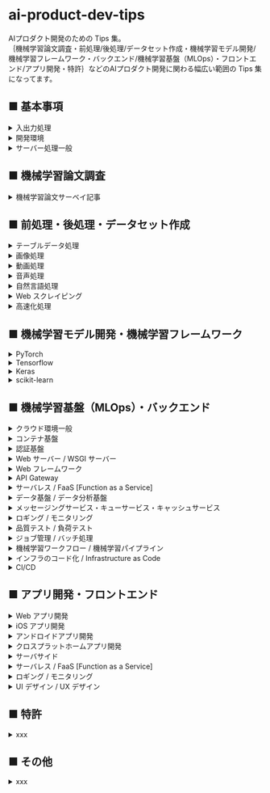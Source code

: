 # ai-product-dev-tips
AIプロダクト開発のための Tips 集。<br>
｛機械学習論文調査・前処理/後処理/データセット作成・機械学習モデル開発/機械学習フレームワーク・バックエンド/機械学習基盤（MLOps）・フロントエンド/アプリ開発・特許｝などのAIプロダクト開発に関わる幅広い範囲の Tips 集になってます。

## ■ 基本事項

<details>
<summary>入出力処理</summary>

- [【シェルスクリプト】フォルダ内のファイル数を確認する。](https://github.com/Yagami360/ai-product-dev-tips/tree/master/io_processing/2)
- [【Python】フォルダ内のファイル一覧を取得する。](https://github.com/Yagami360/ai-product-dev-tips/tree/master/io_processing/1)
- [【Python】２つのフォルダのファイル数＆ファイル名の差分を確認する。](https://github.com/Yagami360/ai-product-dev-tips/tree/master/io_processing/3)
- [【シェルスクリプト】ランダムに１００個のファイルをサンプリングする。](https://github.com/Yagami360/ai-product-dev-tips/tree/master/io_processing/4)
- [【Python】独自の Python CLI コマンドを作成する（ローカル環境にあるファイルでインストールする場合）](https://github.com/Yagami360/ai-product-dev-tips/tree/master/io_processing/5)
- 【Python】独自の Python CLI コマンドを作成する（PyPI に公開したファイルでインストールする場合）

</details>

<details>
<summary>開発環境</summary>

- git<br>
    - [git flow をしてブランチ管理を行う](https://github.com/Yagami360/ai-product-dev-tips/tree/master/others_processing/1)
- conda
    - [【シェルスクリプト】シェルスクリプト内で conda 環境を切り替える。](https://github.com/Yagami360/ai-product-dev-tips/tree/master/conda_processing/1)
    - [【シェルスクリプト】conda 環境の自動的に作成する。](https://github.com/Yagami360/ai-product-dev-tips/tree/master/conda_processing/2)
- [Docker](#Docker)
</details>

<details>
<summary>サーバー処理一般</summary>

- 【シェルスクリプト】ssh 切れ対策のために `nohup` コマンドで実行する。
- 【シェルスクリプト】サーバー間でデータを転送・コピーする。
- 【シェルスクリプト】`curl` コマンドで WebAPI を直接たたく
- [【UNIX】サーバー上の画像ファイルをブラウザ上で確認する。](https://github.com/Yagami360/ai-product-dev-tips/tree/master/server_processing/2)
- [【シェルスクリプト】GCP or AWS インスタンスをシェルスクリプト上から停止する。](https://github.com/Yagami360/ai-product-dev-tips/tree/master/server_processing/1)
- 【Python】サーバー上での Python スクリプトをデバッグするときに、ブレークポイントを有効にする。（`import pdb; pdb.set_trace()`）
- [【シェルスクリプト】シェルスクリプトで、GoogleDrive から大容量データをコピーする。](https://github.com/Yagami360/ai-product-dev-tips/tree/master/server_processing/3)
- 【Python】スクリプトで GoogleDrive へデータを自動的に転送する。
- [【シェルスクリプト】ポートフォワーディングを使用した tensorboard 接続](https://github.com/Yagami360/ai-product-dev-tips/tree/master/server_processing/21)
- VPN 接続

</details>

## ■ 機械学習論文調査

<details>
<summary>機械学習論文サーベイ記事</summary>

- [深層学習モデルの論文サーベイ記事](https://github.com/Yagami360/MachineLearning-Papers_Survey)

</details>

## ■ 前処理・後処理・データセット作成

<details>
<summary>テーブルデータ処理</summary>

- 【Python】pandas_profiling でテーブルデータの統計情報を確認する。
- 【Python】pandas データ型に基づき、欠損値の埋め合わせとカテゴリデータのエンコードを一括して行う。
- 【Python】モデルの `feature_importances_` で重要特徴量を確認する。

</details>

<details>
<summary>画像処理</summary>

- [【シェルスクリプト】画像ファイルの解像度を確認する。](https://github.com/Yagami360/ai-product-dev-tips/tree/master/image_processing/1)
- [【Python】OpenCV ↔ Pillow ↔ numpy の変換対応](https://github.com/Yagami360/ai-product-dev-tips/tree/master/image_processing/4)
- [【Python】画像の滑らかさを落とさないように拡張子を変更する。](https://github.com/Yagami360/ai-product-dev-tips/tree/master/image_processing/3)
- [【Python】画像やセマンティックセグメンテーション画像の滑らかさを落とさないようにリサイズする。](https://github.com/Yagami360/ai-product-dev-tips/tree/master/image_processing/2)
- [【Python】画像の対象物のアスペクト比を変えないまま adjust する。](https://github.com/Yagami360/ai-product-dev-tips/tree/master/image_processing/11)
- [【Python】画像の対象物全体を膨張・収縮させる。](https://github.com/Yagami360/ai-product-dev-tips/tree/master/image_processing/14)
- [【Python】人物画像の特定の対象物のみを膨張・収縮させる。](https://github.com/Yagami360/ai-product-dev-tips/tree/master/image_processing/16)
- [【Python】データオーギュメンションや品質評価のための画像の拡大縮小＆平行移動＆回転](https://github.com/Yagami360/ai-product-dev-tips/tree/master/image_processing/13)
- [【Python】セマンティックセグメンテーション画像からラベル値を取得する。](https://github.com/Yagami360/ai-product-dev-tips/tree/master/image_processing/5)
- [【Python】セマンティックセグメンテーション画像の特定のラベル値の部分を抜き取る。](https://github.com/Yagami360/ai-product-dev-tips/tree/master/image_processing/6)
- [【Python】画像のバイナリマスク画像を生成する。](https://github.com/Yagami360/ai-product-dev-tips/tree/master/image_processing/9)
- [【Python】画像の境界輪郭線を滑らかにしたマスク画像を生成する。](https://github.com/Yagami360/ai-product-dev-tips/tree/master/image_processing/17)
- [【Python】画像の背景部分をくり抜く。（グラフ カット）](https://github.com/Yagami360/ai-product-dev-tips/tree/master/image_processing/10)
- remove bg を使用して、画像の背景部分をくり抜く。（グラフ カット）
- [【Python】画像の上下 or 左右対称性を検出する。](https://github.com/Yagami360/ai-product-dev-tips/tree/master/image_processing/8)
- [【Python】品質評価のためのグリッド画像を生成する。](https://github.com/Yagami360/ai-product-dev-tips/tree/master/image_processing/7)
- [【Python】元画像とセグメンテーション画像をアルファブレンディングで重ねて表示する。](https://github.com/Yagami360/ai-product-dev-tips/tree/master/image_processing/12)
- 【Python】画像の特定の対象物が画面端で途切れているかを検出する。
- 【Python】人物パース画像から上着を着ているような人物画像を検出する。
- OpenPose による姿勢推定
    - OpenPose のインストール
    - 【Python】OpenPose の json ファイルを読み込む。
    - 【Python】OpenPose の json ファイルを書き込む。
    - [【Python】OpenPose の json ファイルの関節点を画像表示する。](https://github.com/Yagami360/ai-product-dev-tips/tree/master/image_processing/openpose/1)
    - [【Python】OpenPose の関節点情報に基づき、人物画像を上半身部分でクロップする。](https://github.com/Yagami360/ai-product-dev-tips/tree/master/image_processing/openpose/3)
    - [【Python】OpenPose の関節点情報に基づき、人物画像が正面を向いているか後ろを向いているか判定する。](https://github.com/Yagami360/ai-product-dev-tips/tree/master/image_processing/openpose/2)
    - [【Python】OpenPose の関節点情報と人物パース画像に基づき、人物画像が半袖を着ているかを検出する。](https://github.com/Yagami360/ai-product-dev-tips/tree/master/image_processing/openpose/4)
    - [【Python】OpenPose の関節点情報に基づき、人物セグメンテーション画像に、他の人体部位のラベルを追加する。](https://github.com/Yagami360/ai-product-dev-tips/tree/master/image_processing/openpose/5)
- DensePose による姿勢推定
    - [DensePose の推論 API](https://github.com/Yagami360/densepose_wrapper)
    - [DensePose の IUV 画像から人物パース画像を取得する](https://github.com/Yagami360/densepose_wrapper/blob/master/visualization.py)
    - [DensePose の IUV 画像から UV 値の等高線画像を取得する](https://github.com/Yagami360/densepose_wrapper/blob/master/visualization.py)
    - [DensePose と人物パースモデルを用いて、人物画像における手領域の画像を取得する](https://github.com/Yagami360/hand-image-extractor-api)
- dlib による顔の landmark 検出
    - [【Python】dlib で顔の landmark 検出を検出し、画像上に表示する。](https://github.com/Yagami360/ai-product-dev-tips/tree/master/image_processing/15)

</details>

<details>
<summary>動画処理</summary>

- ffmpeg を使用して動画ファイル（mp4）をクロップする
- [【Python】ffmpeg を使用して画像ファイルと音声ファイル（mp3）から動画ファイル（mp4）を作成する](https://github.com/Yagami360/ai-product-dev-tips/tree/master/video_processing/1)

</details>

<details>
<summary>音声処理</summary>

- [pydub と ffmpeg を用いて音声ファイルの無音部分をクレンジングする](https://github.com/Yagami360/ai-product-dev-tips/tree/master/audio_processing/1)

</details>

<details>
<summary>自然言語処理</summary>

- xxx

</details>

<details>
<summary>Web スクレイピング</summary>

- [【Python】WEB 上の画像データを収集する。](https://github.com/Yagami360/ai-product-dev-tips/tree/master/web_scraping/1)
- 【Python】Selenium を用いてログインが必要な Web ページにログインし、スクレイピングを行う

</details>

<details>
<summary>高速化処理</summary>

- [【Python】for ループ内の処理を複数 CPU の並列処理で高速化する。](https://github.com/Yagami360/ai-product-dev-tips/tree/master/acceleration_processing/2)
- [【Python】複数 GPU での並列化のために、フォルダ内のファイルを分割し別フォルダに保存し、その後１つのフォルダに再統合する。](https://github.com/Yagami360/ai-product-dev-tips/tree/master/acceleration_processing/1)
- 【Python】for ではなく行列処理で画像処理を高速化する。
- Cuda
- cupy
- OpenCV (GPU版)

</details>


## ■ 機械学習モデル開発・機械学習フレームワーク

<details>
<summary>PyTorch</summary>

- 学習＆推論処理
    - 【PyTorch】学習用データセットと検証用データセットの分割
    - 【PyTorch】学習済みチェックポイント読み込み時に epoch 数や step 数も読み込めるようにする。
    - 【PyTorch】k-fold CV での学習処理
        - scikit-learn の `KFold` と PyTorch の `Subset` の使用
- ネットワーク定義
    - `add_module()` or `nn.ModuleList` or `nn.ModuleDict` でネットワークの段数を柔軟に可変出来るようにする
    - 【PyTorch】特定の層のみ学習を行うようにする : `param.requires_grad = False` と optimizer の `params` 引数の設定
- 高速化
    - [【PyTorch】DP [DataParallel] を使用した単一プロセス + 複数 GPU での高速化](https://github.com/Yagami360/ai-product-dev-tips/tree/master/pytorch_tips/2)
    - [【PyTorch】AMP [Automatic Mixed Precision] を使用した学習と推論の高速化](https://github.com/Yagami360/ai-product-dev-tips/tree/master/pytorch_tips/5)
    - [【PyTorch】DDP [DistributedDataParallel] を使用した複数プロセス + 複数GPU での高速化](https://github.com/Yagami360/ai-product-dev-tips/tree/master/pytorch_tips/3)
    - [【PyTorch】DDP + AMP を使用した高速化](https://github.com/Yagami360/ai-product-dev-tips/tree/master/pytorch_tips/4)
    - [【PyTorch】データローダーでの前処理を GPU 動作させて高速化する（PyTorch 1.7, torchvison 0.8 以降）](https://github.com/Yagami360/ai-product-dev-tips/tree/master/pytorch_tips/6)
- 表示処理
    - 【PyTorch】tensorboard の画像出力を横軸縦軸に並べて表示する
    - 【PyTorch】TensorBoard のヒストグラムにネットワークの重みを表示する。
- データローダー
    - 【PyTorch】独自データセットでの DataLoader 
    - 【PyTorch】複数種類の DA を args 引数でカスタマイズ可能にする
    - [【PyTorch】ネットワークへの入力画像が複数存在する場合に入力画像毎に異なる seed 値での DA を適用する](https://github.com/Yagami360/ai-product-dev-tips/tree/master/pytorch_tips/1)
    - 【PyTorch】Random Erasing での DA
    - 【PyTorch】CutMix での DA
    - 【PyTorch】TPS 変換での DA
- その他
    - 【PyTorch】OpenCV ↔ Pillow ↔ numpy ↔ Tensor [PyTorch] の変換対応
    - 【PyTorch】再現性確保のためのシード値固定処理
    - 【PyTorch】GPU での処理時間を計測する : `torch.cuda.Event()` 使用する方法
- [【PyTorch】PyTorch を使用した深層学習モデルの実装コード集](https://github.com/Yagami360/MachineLearning_Exercises_Python_PyTorch)
- [【PyTorch】PyTorch を使用した強化学習モデルの実装コード集](https://github.com/Yagami360/ReinforcementLearning_Exercises)
- [【PyTorch】PyTorch を使用した 3D Reconstruction モデルの実装コード集](https://github.com/Yagami360/3d-reconstruction_exercises_pytorch)

</details>

<details>
<summary>Tensorflow</summary>

- 【Tensorflow】Dataset API を使用したデータローダー（tensorflow 1.4以降, tensoflow 2.x）
- 【Tensorflow】tensor 値の確認方法（tensorflow 1.x, tensoflow 2.x <EagerMode>, tensoflow 2.x<GraphMode>）
- 【Tensorflow】tf_debug CLI でのデバッグ処理
- 【Tensorflow】tf_debug GUI でのデバッグ処理
- 【Tensorflow】複数 GPU での学習
- 【Tensorflow】AMP（混合精度）を使用した高速化
- [【Tensorflow】Tensorflow を使用した深層学習モデルの実装コード集](https://github.com/Yagami360/machine-learning_exercises_tensorflow)

</details>

<details>
<summary>Keras</summary>

- 【Keras】独自データセットの DataLoader
- 【Keras】継承クラスで独自のネットワークを定義する 
- 【Keras】FineTuning
- 【Keras】複数 GPU での学習
- 【Keras】AMP（混合精度）を使用した高速化
- [【Keras】Keras を使用した Kaggle コンペでの実装コード集](https://github.com/Yagami360/kaggle_exercises)

</details>

<details>
<summary>scikit-learn</summary>

- [【scikit-learn】scikit-learn を使用した 非DNN の機械学習モデルの実装コード集](https://github.com/Yagami360/MachineLearning_Exercises_Python_scikit-learn)

</details>

## ■ 機械学習基盤（MLOps）・バックエンド

<details>
<summary>クラウド環境一般</summary>

- AWS
    - 【AWS】EC インスタンスのディスク容量を後から増設する。
- GCP
    - [【シェルスクリプト】GCP に DeepLearning 環境を自動的に構築する。](https://github.com/Yagami360/ai-product-dev-tips/tree/master/server_processing/6)
    - 【GCP】GCP ディスクを `gcsfuse` コマンドでマウントする。
    - [【GCP】サーバー起動後に自動的に実行するスクリプトを設定する。](https://github.com/Yagami360/ai-product-dev-tips/tree/master/server_processing/5)
    - 【GCP】インスタンスグループを利用したオートスケーリング、ロードバランサーの導入
</details>

<details>
<summary>コンテナ基盤</summary>

- <a id="Docker"></a>Docker
    - [【Docker】Docker の基本事項・基本コマンド](https://github.com/Yagami360/ai-product-dev-tips/tree/master/docker_processing/1)
    - [【Docker】docker コンテナ内で機械学習モデルの処理を実行中に tensorboard で実行結果を確認する。](https://github.com/Yagami360/ai-product-dev-tips/tree/master/docker_processing/2)
    - [【Docker】コンテナの起動とコンテナ内での python スクリプト実行を一括して行う。](https://github.com/Yagami360/ai-product-dev-tips/tree/master/docker_processing/3)
    - [【Docker】docker-compose を用いず Docker イメージの作成＆コンテナ起動を一括して実行する](https://github.com/Yagami360/ai-product-dev-tips/tree/master/docker_processing/4)
    - [【Docker】ホスト環境とコンテナ環境で同期したファイルの所有権を指定する。](https://github.com/Yagami360/ai-product-dev-tips/tree/master/docker_processing/5)
    - [【Docker】docker exec を nohup で実行する。](https://github.com/Yagami360/ai-product-dev-tips/tree/master/docker_processing/6)
    - [【Docker】本番環境用の Docker イメージと開発環境用の Docker イメージの構成](https://github.com/Yagami360/ai-product-dev-tips/tree/master/docker_processing/7)
    - 【Docker】dockerfile でユーザー追加後に git clone する際の、permission denied エラー対策
    - [【Docker】dockerfile の WORKDIR 変更前のデフォルトパス](https://github.com/Yagami360/ai-product-dev-tips/tree/master/docker_processing/9)
    - [【Docker】requests モジュールを用いてコンテナ間通信するときの、IP アドレス指定方式（コンテナ名で指定）](https://github.com/Yagami360/ai-product-dev-tips/tree/master/docker_processing/8)
    - 【Docker】Docker コンテナ内から別の Docker コンテナを認識する
- Kubernetes (k8s)
    - 【GCP】GKE [Google Kubernetes Engine]
        - [【GCP】Kubernetes (k8s) と GKE [Google Kubernetes Engine] の基本事項](https://github.com/Yagami360/ai-product-dev-tips/tree/master/server_processing/9)
        - [【GCP】GKE クラスタのノードで GPU を使用可能にする](https://github.com/Yagami360/ai-product-dev-tips/tree/master/server_processing/10)
        - [【GCP】GKE を用いた機械学習モデルの推論 API の構築](https://github.com/Yagami360/graphonomy_api-server_gke)
        - [[In-progress]【GCP】GKE でのオートスケールの基礎事項](https://github.com/Yagami360/ai-product-dev-tips/tree/master/ml_ops/31)
        - [【GCP】Cloud Monitoring でのカスタム指標を k8s の外部メトリックとしてオートスケールする](https://github.com/Yagami360/ai-product-dev-tips/tree/master/ml_ops/50)
        - 【GCP】Workload Identity を用いた GKE クラスタから GCP リソースへのアクセス
        - 【GCP】GKE の外部公開サービスの IP アドレスを固定する
        - 【GCP】Pod 間で通信する
        - 【GCP】Pod 内のコンテナ間で通信する
        - 【GCP】Pod でのコンテナの起動順を設定する
        - 【GCP】Pod 内のコンテナ内から別の Pod を認識する
        - 【GCP】GKE クラスタをマルチゾーンクラスタにして安定性を向上させる
        - 【GCP】GKE クラスタをマルチリージョン＆マルチゾーンクラスタにして安定性を向上させる
        - 【k8s】Istio の基礎事項
        - [【GCP】GKE で構成した Web API に Istio を使用したサーキットブレーカーを導入する](https://github.com/Yagami360/ai-product-dev-tips/tree/master/ml_ops/27)
        - [【GCP】Istio の VirtualSevice を使用してリクエストデータのヘッダーに応じて異なる Web-API で推論する](https://github.com/Yagami360/ai-product-dev-tips/tree/master/ml_ops/40)
        - [[In-progress]【GCP】GoogleマネージドSSL証明書を用いて、GKE 上の Web-API を https 化する](https://github.com/Yagami360/ai-product-dev-tips/tree/master/ml_ops/45)
        - [【GCP】k8s の Job を使用する](https://github.com/Yagami360/ai-product-dev-tips/tree/master/ml_ops/51)
        - 【GCP】k8s の CronJob を使用する
        - 【GCP】同期 REST API へのリクエストを k8s のジョブで管理する
        - 【GCP】非同期 REST API へのリクエストを k8s のジョブを管理する
        - 【GCP】サイドカーで異なるコンテナ間のボリュームを共有する
        - 【GCP】k8s の PersistentVolume と hostpath を使用してコンテナ間のボリュームを永続的に共有する
        - [【GCP】GKE 上の Web-API に対して Google Cloud Armor の WAF 機能を使用してクライアントIP単位での RateLimit 制限を行う](https://github.com/Yagami360/ai-product-dev-tips/tree/master/ml_ops/55)
        - [【GCP】 Kustomize を使用して GKE 上の　Web-API の k8s のリソース管理を行う](https://github.com/Yagami360/ai-product-dev-tips/tree/master/ml_ops/71)
    - 【AWS】Amazon EKS [Amazon Elastic Kubernetes Service]
        - [[In-progress]【AWS】`eksctl` コマンドを使用して Amazon EKS 上の Web API を構築する](https://github.com/Yagami360/ai-product-dev-tips/tree/master/ml_ops/60)

</details>

<details>
<summary>認証基盤</summary>

- [【GCP】GCP の認証システム](https://github.com/Yagami360/ai-product-dev-tips/tree/master/server_processing/11)
- [[In-progress]【AWS】AWS の認証システム](https://github.com/Yagami360/ai-product-dev-tips/tree/master/ml_ops/59)
</details>

<details>
<summary>Web サーバー / WSGI サーバー</summary>

- nginx
    - [【nginx】nginx の基本事項](https://github.com/Yagami360/ai-product-dev-tips/tree/master/server_processing/22)
    - [【nginx】nginx での Webサーバーを https 化する（自己署名SSL認証書を使用する場合）](https://github.com/Yagami360/ai-product-dev-tips/tree/master/server_processing/23)
    - [【nginx】nginx をリバースプロキシとして利用する。](https://github.com/Yagami360/ai-product-dev-tips/tree/master/server_processing/24)
    - [【nginx】リバースプロキシとしての nginx をロードバランサーとして利用する。](https://github.com/Yagami360/ai-product-dev-tips/tree/master/server_processing/25)
    - [【nginx】docker + nginx + Flask を用いた Web-API の構築](https://github.com/Yagami360/ai-product-dev-tips/tree/master/server_processing/26)
- WSGI/ uWSGI
    - [【uWSGI】WSGI / uWSGI の基本事項](https://github.com/Yagami360/ai-product-dev-tips/tree/master/server_processing/27)
    - [【uWSGI】docker + nginx + uWSGI + Flask を用いた Web-API の構築](https://github.com/Yagami360/ai-product-dev-tips/tree/master/server_processing/28)
- Gunicorn
</details>

<details>
<summary>Web フレームワーク</summary>

- REST API / RESTful API
    - [REST API / RESTful API の基本事項](https://github.com/Yagami360/ai-product-dev-tips/tree/master/server_processing/29)
- 【Python】Flask
    - 【Python】GCP インスタンス + docker + Flask を用いた Web-API の構築
    - [【Python】Flask での Web-API を https 化する（自己署名SSL認証を使用する場合）](https://github.com/Yagami360/ai-product-dev-tips/tree/master/server_processing/20)
    - 【Python】Flask での Web-API を https 化（SSL）する（認証局[CA]を使用する場合）
- 【Python】Django
- 【Python】FastAPI
    - [FastAPI の基本事項](https://github.com/Yagami360/ai-product-dev-tips/tree/master/server_processing/30)
    - [FastAPI + uvicorn での構成](https://github.com/Yagami360/ai-product-dev-tips/tree/master/server_processing/31)
    - [FastAPI + uvicorn + gunicorn での構成（本番環境想定時）](https://github.com/Yagami360/ai-product-dev-tips/tree/master/server_processing/32)
    - [FastAPI + uvicorn + gunicorn + docker を用いた Web-API の構築](https://github.com/Yagami360/ai-product-dev-tips/tree/master/server_processing/33)
    - [FastAPI での GET / POST 処理（FastAPI + uvicorn + gunicorn + docker での構成）](https://github.com/Yagami360/ai-product-dev-tips/tree/master/server_processing/34)
    - [FastAPI を使用した Web-API にファイルをアップロードする](https://github.com/Yagami360/ai-product-dev-tips/tree/master/ml_ops/46)
    - [FastAPI を使用した Web-API に複数ファイルを同時にアップロードする](https://github.com/Yagami360/ai-product-dev-tips/tree/master/ml_ops/47)
    - FastAPI を使用した Web-API からファイルをダウンロードする
    - [FastAPI での非同期処理（FastAPI + uvicorn + gunicorn + docker での構成）](https://github.com/Yagami360/ai-product-dev-tips/tree/master/server_processing/35)
    - [FastAPI を使用した非同期処理での Web-API の構築（FastAPI + uvicorn + gunicorn + redis + バッチサーバー + docker での構成で画像データを扱うケース）](https://github.com/Yagami360/ai-product-dev-tips/tree/master/server_processing/36)
    - [FastAPI を使用した非同期処理での Web-API の構築（FastAPI + uvicorn + gunicorn + redis + バッチサーバー + docker での構成で動画データを扱うケース）](https://github.com/Yagami360/ai-product-dev-tips/tree/master/ml_ops/48)
    - FastAPI を使用した非同期処理での機械学習モデル推論 API の構築（FastAPI + uvicorn + gunicorn + redis + バッチサーバー + docker での構成）
    - [FastAPI を使用した複数の同期処理での Web-API を並列処理する（FastAPI + uvicorn + gunicorn + docker + docker-compose での構成）](https://github.com/Yagami360/ai-product-dev-tips/tree/master/ml_ops/38)
    - [推論時間が異なる複数の API から構成される Web-API において、推論結果を複数段階に分けてレスポンスする（FastAPI + uvicorn + gunicorn + docker + docker-compose での構成）](https://github.com/Yagami360/ai-product-dev-tips/tree/master/ml_ops/43)
    - FastAPI を使用した非同期処理での Web-API の出力結果を GSC に転送する
    - FastAPI を使用した非同期処理での Web-API の出力結果を GoogleDrive に転送する
    - FastAPI を使用した非同期処理での Web-API の出力完了結果を Slack に通知する
- 【Python】httpx を用いて複数の　Web-API に並列実行でリクエストする
- 【Golang】net/http（標準ライブラリ）
    - [net/http を使用して GET リクエストに対しての簡単な REST API を作成する](https://github.com/Yagami360/ai-product-dev-tips/tree/master/ml_ops/72)
    - net/http を使用して POST リクエストに対しての簡単な REST API を作成する
- 【Golang】Gin
    - [Go 言語で Gin を使用して簡単な REST API を作成する](https://github.com/Yagami360/ai-product-dev-tips/tree/master/ml_ops/69)
- 【Golang】Echo
- 【Elixir】Phoenix
    - Elixir 言語で Phoenix を使用して簡単な REST API を作成する 

</details>

<details>
<summary>API Gateway</summary>

- 【AWS】Amazon API Gateway
    - [【AWS】Amazon API Gateway を使用して Lambda 関数での REST API を構築する（Amazon CLI 使用）](https://github.com/Yagami360/ai-product-dev-tips/tree/master/ml_ops/82)
    - 【AWS】Amazon API Gateway を使用して EC2 インスタンス上の REST API を構築する（Amazon CLI 使用）

</details>

<details>
<summary>サーバレス / FaaS [Function as a Service]</summary>

- 【GCP】Cloud Functions
    - [【GCP】Cloud Functions を利用したサーバーレス Web-API の構築](https://github.com/Yagami360/ai-product-dev-tips/tree/master/server_processing/7)
    - 【GCP】Cloud Functions の単体テスト＆結合テスト   
    - 【GCP】Cloud Functions で GPU を使用可能にする
    - 【GCP】Cloud Functions を用いた機械学習モデルの推論 API の構築
- 【GCP】Cloud Run
    - [【GCP】Cloud Run を利用したサーバーレス Web-API の構築](https://github.com/Yagami360/ai-product-dev-tips/tree/master/server_processing/8)
    - 【GCP】Cloud Run で GPU を使用可能にする
    - 【GCP】Cloud Run を用いた機械学習モデルの推論 API の構築
- 【AWS】AWS Lambda
    - [【AWS】AWS Lambda を使用してサーバレス Web-API を構築する](https://github.com/Yagami360/ai-product-dev-tips/tree/master/ml_ops/58)

</details>

<details>
<summary>データ基盤 / データ分析基盤</summary>

- 非構造化データ
    - 【GCP】GCS [Google Cloud Storage]
    - 【AWS】Amazon S3
- 構造化データ（SQL）
    - MySQL
        - [【MySQL】SQLAlchemy を使用して Python スクリプトから MySQL に接続する](https://github.com/Yagami360/ai-product-dev-tips/tree/master/ml_ops/34)
        - [【MySQL】SQLAlchemy を使用して Python スクリプトから MySQL に接続する（docker + docker-compose での構成）](https://github.com/Yagami360/ai-product-dev-tips/tree/master/ml_ops/35)
        - [【MySQL】MySQL に Web-API のログデータを書き込む（FastAPI + uvicorn + gunicorn + MySQL + SQLAlchemy + docker + docker-compose での構成）](https://github.com/Yagami360/ai-product-dev-tips/tree/master/ml_ops/36)
        - 【MySQL】MySQL に書き込んだ Web-API のログデータを監視する（FastAPI + uvicorn + gunicorn + MySQL + SQLAlchemy + docker + docker-compose での構成）
        - [[In-progress]【MySQL】MySQL に保存したジョブデータをバッチ単位で処理する Web-API（FastAPI + uvicorn + gunicorn + MySQL + SQLAlchemy + docker + docker-compose での構成）](https://github.com/Yagami360/ai-product-dev-tips/tree/master/ml_ops/37)
    - PostgreSQL
        - [PostgreSQL CLI を使用して PostgreSQL データベースの CRUD 処理を行う](https://github.com/Yagami360/ai-product-dev-tips/tree/master/ml_ops/80)
        - [PostgreSQL CLI を使用して PostgreSQL データベースの CRUD 処理を行う（docker 使用）](https://github.com/Yagami360/ai-product-dev-tips/tree/master/ml_ops/81)
        - [alembic を使用して PostgreSQL データベースの DB マイグレーションを行う](https://github.com/Yagami360/ai-product-dev-tips/tree/master/ml_ops/84)
    - 【GCP】Google Cloud SQL
        - [【GCP】Google Cloud SQL の基礎事項](https://github.com/Yagami360/ai-product-dev-tips/tree/master/ml_ops/56)
        - [【GCP】Google Cloud SQL を使用して SQL インスタンス上の MySQL データベースの CRUD 処理を行う](https://github.com/Yagami360/ai-product-dev-tips/tree/master/ml_ops/57)
        - 【GCP】Google Cloud SQL を使用して MySQL に Web-API のログデータを書き込む（FastAPI + uvicorn + gunicorn + MySQL + docker + docker-compose での構成）
    - 【GCP】BigQuery
        - [【GCP】BigQuery の基礎事項](https://github.com/Yagami360/ai-product-dev-tips/tree/master/ml_ops/6)
        - [【GCP】BigQuery を使用したデータ処理（GUI使用時）](https://github.com/Yagami360/ai-product-dev-tips/tree/master/ml_ops/7)
        - [【GCP】BigQuery を使用したデータ処理（CLI使用時）](https://github.com/Yagami360/ai-product-dev-tips/tree/master/ml_ops/8)
        - 【GCP】BigQuery を使用したデータ処理（Python 用 BigQuery Storage API ライブラリ使用時）
    - 【AWS】Amazon Aurora
        - [【AWS】Amazon Aurora を使用して MySQL データベースの CRUD 処理を行う（Amazon CLI 使用）](https://github.com/Yagami360/ai-product-dev-tips/tree/master/ml_ops/78)
- 構造化データ（NoSQL）
    - 【AWS】Amazon DynamoDB
        - [【AWS】Amazon DynamoDB を使用して NoSQL データベースの CRUD 処理を行う（AWS CLI 使用）](https://github.com/Yagami360/ai-product-dev-tips/tree/master/ml_ops/75)
- NAS [Network Attached Storage] / NFS [Network File System]
    - 【AWS】Amazon EFS
        - [【AWS】Amazon EFS を使用して EC2 インスタンスに共有ストレージ（NAS）を追加する（AWS CLI 使用）](https://github.com/Yagami360/ai-product-dev-tips/tree/master/ml_ops/77)

</details>

<details>
<summary>メッセージングサービス・キューサービス・キャッシュサービス</summary>

- [メッセージングサービス・キューサービスの基本事項](https://github.com/Yagami360/ai-product-dev-tips/tree/master/ml_ops/17)
- Redis
    - Redis の基礎事項
    - [Redis を Python スクリプトで使用する](https://github.com/Yagami360/ai-product-dev-tips/tree/master/ml_ops/22)
    - [docker + Redis + Python での Redis の構成](https://github.com/Yagami360/ai-product-dev-tips/tree/master/ml_ops/23)
    - docker + Flask での Web-API を Redis を利用して非同期実行する
    - [推論結果を Redis にキャッシュし、同じ入力データでの Web-API の推論処理を高速化する（FastAPI + uvicorn + gunicorn + redis + docker + docker-compose での構成）](https://github.com/Yagami360/ai-product-dev-tips/tree/master/ml_ops/39)
    - [入力データや前処理データを Redis にキャッシュし、同じ入力データでの Web-API の推論処理を高速化する（FastAPI + uvicorn + gunicorn + redis + docker + docker-compose での構成）](https://github.com/Yagami360/ai-product-dev-tips/tree/master/ml_ops/44)
- 【GCP】Google Cloud Pub/Sub
    - [【GCP】Google Cloud Pub/Sub の基礎事項](https://github.com/Yagami360/ai-product-dev-tips/tree/master/ml_ops/18)
    - [【GCP】Google Cloud Pub/Sub を Python スクリプト上で利用する（PULL 方式）](https://github.com/Yagami360/ai-product-dev-tips/tree/master/ml_ops/19)
    - 【GCP】Google Cloud Pub/Sub を Python スクリプト上で利用する（PUSH 方式）
    - [【GCP】Cloud Scheduler と Google Pub/Sub を用いて、サーバーを一定の時間間隔で起動・停止する。](https://github.com/Yagami360/ai-product-dev-tips/tree/master/server_processing/4)
    - [[In-progress] docker + Flask での Web-API を Cloud Pub/Sub を利用して非同期実行する（PULL方式）](https://github.com/Yagami360/ai-product-dev-tips/tree/master/ml_ops/20)
    - 機械学習モデルの推論 API を Cloud Pub/Sub を利用して非同期実行する（PULL方式）
- 【AWS】Amazon SQS
    - [【AWS】Amazon SQS を使用して標準キューの簡単なキューイングを行う（AWS CLI 使用）](https://github.com/Yagami360/ai-product-dev-tips/tree/master/ml_ops/74)
- 【AWS】Amazon ElastiCache
    - [[In-progress]【AWS】Amazon ElastiCache for Redis を使用してメモリのキャッシングを行う（AWS CLI 使用）](https://github.com/Yagami360/ai-product-dev-tips/tree/master/ml_ops/76)

</details>

<details>
<summary>ロギング / モニタリング</summary>

- 【Python】デコレーターを用いてロギング処理を共通化する
- サーバーのロギング / モニタリング
    - 【GCP】Cloud logging（旧 Stackdriver）
    - [【GCP】Cloud Monitoring（旧 Stackdriver Monitoring）にカスタム指標を書き込む（FastAPI + uvicorn + gunicorn + redis + バッチサーバー + モニタリングサーバー + docker での構成）](https://github.com/Yagami360/ai-product-dev-tips/tree/master/ml_ops/49)
    - Datadog
        - 【Datadog】Datadog の基礎事項
        - [【Datadog】GCE の各種メトリクスとログデータを Datadog で表示する](https://github.com/Yagami360/ai-product-dev-tips/tree/master/ml_ops/52)
        - 【Datadog】GCE 上の Web-API の各種ログを Datadog で表示する 
        - 【Datadog】GKE 上の Web-API の各種ログを Datadog で表示する 
        - 【Datadog】アプリの各種ログを Datadog で表示する 
    - Sentry
        - [【Sentry】Sentry を使用して FastAPI を使用した Web-API のエラーを監視する（FastAPI + uvicorn + gunicorn + docker + docker-compose + Sentry での構成）](https://github.com/Yagami360/ai-product-dev-tips/tree/master/ml_ops/53)
    - Grafana
    - OpsGenie
        - [[In-progress] Opsgenie を使用して EC2 インスタンスに導入している Datadog で検知したアラートを管理・通知する](https://github.com/Yagami360/ai-product-dev-tips/tree/master/ml_ops/63)
- ログフォワーダ
    - [Fluentd (td-​agent) を使用してログデータを転送する](https://github.com/Yagami360/ai-product-dev-tips/tree/master/ml_ops/29)
    - [Fluentd を使用して Web-API からのログデータを転送する（FastAPI + uvicorn + gunicorn + Fluentd + docker + docker-compose での構成）](https://github.com/Yagami360/ai-product-dev-tips/tree/master/ml_ops/30)
    - Fluentd を使用して GCE 上の Web-API でのログデータを Cloud logging に転送する（FastAPI + uvicorn + gunicorn + Fluentd + docker + GKE での構成）
    - [Fluentd を使用して GKE 上の Web-API でのログデータを Cloud logging に転送する（FastAPI + uvicorn + gunicorn + Fluentd + docker + GKE での構成）](https://github.com/Yagami360/ai-product-dev-tips/tree/master/ml_ops/32)
    - [[In-progress] Fluentd を使用して機械学習 API のログデータを転送する（FastAPI + uvicorn + gunicorn + Fluentd + docker + docker-compose での構成）](https://github.com/Yagami360/ai-product-dev-tips/tree/master/ml_ops/28)
    - Fluentd を使用して Python スクリプトからログ集約する

</details>

<details>
<summary>品質テスト / 負荷テスト</summary>

- 負荷テスト
    - 機械学習 API サーバーの負荷テストの基礎事項
    - [GKE で構成した Web API に vegeta atteck を使用して負荷テストする](https://github.com/Yagami360/ai-product-dev-tips/tree/master/ml_ops/25)
    - GKE で構成した機械学習 API に vegeta atteck を使用して負荷テストする
- [Istio の VirtualSevice のトラフィックミラーリング機能を使用して Web-API のシャドウA/Bテストを行う](https://github.com/Yagami360/ai-product-dev-tips/tree/master/ml_ops/41)
- [Istio の VirtualSevice のトラフィック分割機能を使用して、Web-API のオンラインA/Bテストを行う](https://github.com/Yagami360/ai-product-dev-tips/tree/master/ml_ops/42)

</details>

<details>
<summary>ジョブ管理 / バッチ処理</summary>

- Slurm
- 【AWS】AWS Batch
    - [【AWS】 AWS Batch を使用して EC2 インスタンス上で簡単なバッチ処理を行う（AWS CLI 使用）](https://github.com/Yagami360/ai-product-dev-tips/tree/master/ml_ops/73)
    - 【AWS】 AWS Batch を使用して EC2 インスタンス上で簡単なバッチ処理を行う（terraform 使用）

</details>

<details>
<summary>機械学習ワークフロー / 機械学習パイプライン</summary>

- 【Apahe】Apahe Airflow
- 【GCP】CloudComposer
    - [【GCP】CloudComposer の基礎事項](https://github.com/Yagami360/ai-product-dev-tips/tree/master/ml_ops/61)
    - [【GCP】CloudComposer v1 を使用して簡単なワークフローを構成する](https://github.com/Yagami360/ai-product-dev-tips/tree/master/ml_ops/62)
    - 【GCP】CloudComposer v2 を使用して簡単なワークフローを構成する
- Luigi / gokart
    - Luigi を使用して複雑な処理を行う API のパイプラインを管理する
- Kedro
    - [Kedro を使用して簡単なワークフローを構成する](https://github.com/Yagami360/ai-product-dev-tips/tree/master/ml_ops/65)
- MLflow
- 【AWS】Amazon SageMaker
- 【GCP】Kubeflow
    - [【Kubeflow】Kubeflow の基礎事項](https://github.com/Yagami360/ai-product-dev-tips/tree/master/ml_ops/1)
    - [[In-progress]【Kubeflow】GKE クラスタに Kubeflow を構築する](https://github.com/Yagami360/ai-product-dev-tips/tree/master/ml_ops/2)
    - [【Kubeflow】Google AI Platform Pipelines を利用して Kubeflow Pipelines の機械学習パイプラインを構築する](https://github.com/Yagami360/ai-product-dev-tips/tree/master/ml_ops/3)
- 【GCP】Vertex AI
    - 【GCP】Vertex AI の基礎事項
    - [【GCP】Vertex Pipelines を使用して機械学習パイプラインを構築する](https://github.com/Yagami360/ai-product-dev-tips/tree/master/ml_ops/54)
    - 【GCP】Vertex Pipelines を使用して独自のパイプラインコンポーネントでの機械学習パイプラインを構築する

</details>

<details>
<summary>インフラのコード化 / Infrastructure as Code</summary>

- Terraform
    - [Terraform の基礎事項](https://github.com/Yagami360/ai-product-dev-tips/tree/master/ml_ops/10)
    - Terraform を利用して Amazon IAM を構築する
    - [Terraform を利用して AWS インスタンスを構築する](https://github.com/Yagami360/ai-product-dev-tips/tree/master/ml_ops/11)
    - [Terraform を利用して AWS インスタンスを構築する（docker 使用時）](https://github.com/Yagami360/ai-product-dev-tips/tree/master/ml_ops/67)
    - [Terraform を利用して Amazon EKS クラスターを構築する（docker 使用時）](https://github.com/Yagami360/ai-product-dev-tips/tree/master/ml_ops/70)
    - Terraform を利用して Amazon EKS クラスターを構築する（定義済み module + docker 使用時）
    - Terraform を利用して GCP インスタンスを構築する。
    - Terraform を利用して機械学習環境の GCP インスタンスを自動的に構築する。
- 【GCP】DeploymentManager
    - 【GCP】DeploymentManager の基礎事項
- 【AWS】CloudFormation

</details>

<details>
<summary>CI/CD</summary>

- [CI/CD の基礎事項](https://github.com/Yagami360/ai-product-dev-tips/tree/master/ml_ops/4)
- GitHub Actions
    - [GitHub Actions を用いた CI/CD](https://github.com/Yagami360/ai-product-dev-tips/tree/master/ml_ops/5)
    - GitHub Actions を用いて機械学習の推論APIの CI/CD を行う
    - [[In-progress] GitHub Actions と Terraform を使用して EC2 インスタンスの CI/CD を行う](https://github.com/Yagami360/ai-product-dev-tips/tree/master/ml_ops/66)
    - [GitHub Actions, Terraform, ArgoCD を使用して GKE 上の Web-API の CI/CD を行う](https://github.com/Yagami360/ai-product-dev-tips/tree/master/ml_ops/68)
- CircleCI
    - [CircleCI と Terraform を使用して EC2 インスタンスの CI/CD を行う](https://github.com/Yagami360/ai-product-dev-tips/tree/master/ml_ops/79)
- 【GCP】Cloud Build
    - [【GCP】Cloud Build を用いてローカルPC 上で CI/CD を行う](https://github.com/Yagami360/ai-product-dev-tips/tree/master/ml_ops/12)
    - 【GCP】Cloud Build を用いて GCE 上で CI/CD を行う
    - [【GCP】Cloud Build を用いて Cloud Run 上で CI/CD を行う](https://github.com/Yagami360/ai-product-dev-tips/tree/master/ml_ops/13)
    - [【GCP】Cloud Build を用いて Cloud Function 上で CI/CD を行う](https://github.com/Yagami360/ai-product-dev-tips/tree/master/ml_ops/14)
    - [【GCP】Cloud Build を用いて GKE（CPU動作）上で CI/CD を行う](https://github.com/Yagami360/ai-product-dev-tips/tree/master/ml_ops/15)
    - [【GCP】Cloud Build を用いて GKE（GPU動作）上で CI/CD を行う](https://github.com/Yagami360/ai-product-dev-tips/tree/master/ml_ops/16)
- ArgoCD
    - [ArgoCD を使用して Web-API を Kubernetes（Amazon EKS）上に継続的にデプロイ（CD）する](https://github.com/Yagami360/argocd-exercises)

</details>

## ■ アプリ開発・フロントエンド

<details>
<summary>Web アプリ開発</summary>

- HTML
    - Google タグマネージャー（GMT）
- CSS
- JavaScript / TypeScript
- UI フレームワーク
    - jQuery
    - Vue.js / Nuxt.js
        - [[In-progress]【Vue.js】Vue.js の基礎事項](https://github.com/Yagami360/ai-product-dev-tips/tree/master/front_end/web_app/7)
        - [【Vue.js】CDN 版（スタンドアロン版）の Vue.js を使用する](https://github.com/Yagami360/ai-product-dev-tips/tree/master/front_end/web_app/9)
        - [【Vue.js】Vue.js スクリプトの基本的な書き方（CDN 版での構成）](https://github.com/Yagami360/ai-product-dev-tips/tree/master/front_end/web_app/11)
        - [【Vue.js】vue-cli を用いて Vue.js アプリをデプロイする](https://github.com/Yagami360/ai-product-dev-tips/tree/master/front_end/web_app/10)
        - [【Vue.js】v-html 属性を使用して `{{}}` を HTML の要素（タグ）として認識させる（CDN 版での構成）](https://github.com/Yagami360/ai-product-dev-tips/tree/master/front_end/web_app/13)
        - [【Vue.js】v-bind 属性を使用して HTML タグの属性に値を設定する（CDN 版での構成）](https://github.com/Yagami360/ai-product-dev-tips/tree/master/front_end/web_app/14)
        - 【Vue.js】v-if 属性を使用して条件付きでレンダリングする（CDN 版での構成）
        - 【Vue.js】v-for 属性を使用してオブジェクトのプロパティを順にレンダリングする（CDN 版での構成）
        - [【Vue.js】コンポーネントの基本的な書き方（CDN 版での構成）](https://github.com/Yagami360/ai-product-dev-tips/tree/master/front_end/web_app/12)
        - [[In-progress]【Vue.js】コンポーネントで v 属性を利用する（CDN 版での構成）](https://github.com/Yagami360/ai-product-dev-tips/tree/master/front_end/web_app/15)
        - [【Vue.js】コンポーネントでイベント処理する（CDN 版での構成）](https://github.com/Yagami360/ai-product-dev-tips/tree/master/front_end/web_app/16)
        - 【Vue.js】Bootstrap（CSSのフレームワーク）を Vue.js アプリケーション内で使用する（CDN 版での構成）
    - <a id="React"></a>React / Next.js
        - [[In-progress]【React】React の基礎事項](https://github.com/Yagami360/ai-product-dev-tips/tree/master/front_end/web_app/18)
        - [【React】CDN 版（スタンドアロン版）の React を使用する](https://github.com/Yagami360/ai-product-dev-tips/tree/master/front_end/web_app/19)
        - [【React】Creat React App を用いて React アプリをデプロイする](https://github.com/Yagami360/ai-product-dev-tips/tree/master/front_end/web_app/20)
        - [【React】JSX を用いて階層構造のタグを表示する（CDN 版での構成）](https://github.com/Yagami360/ai-product-dev-tips/tree/master/front_end/web_app/21)
        - [【React】JSX に変数値を埋め込む（CDN 版での構成）](https://github.com/Yagami360/ai-product-dev-tips/tree/master/front_end/web_app/22)
        - [【React】JSX で HTML 属性に変数値を設定する（CDN 版での構成）](https://github.com/Yagami360/ai-product-dev-tips/tree/master/front_end/web_app/23)
        - [【React】関数コンポーネントを使用する（CDN 版での構成）](https://github.com/Yagami360/ai-product-dev-tips/tree/master/front_end/web_app/24)
        - [【React】クラスコンポーネントを使用する（CDN 版での構成）](https://github.com/Yagami360/ai-product-dev-tips/tree/master/front_end/web_app/25)
        - [【React】クラスコンポーネントでステートを使用する（CDN 版での構成）](https://github.com/Yagami360/ai-product-dev-tips/tree/master/front_end/web_app/26)
        - [【React】クラスコンポーネントでイベントを割り当てる（CDN 版での構成）](https://github.com/Yagami360/ai-product-dev-tips/tree/master/front_end/web_app/27)
        - [【React】クラスコンポーネントでコンテキストを使用する（CDN 版での構成）](https://github.com/Yagami360/ai-product-dev-tips/tree/master/front_end/web_app/28)
        - [[In-progress]【React】React で Material-UI のコンポーネントを使用する（TypeScript 使用）](https://github.com/Yagami360/ai-product-dev-tips/tree/master/front_end/web_app/46)
        - 【React】React で Material-UI のテンプレートを使用する（TypeScript 使用）
        - 【React】React でレスポンシブデザインを行う
        - [【React】Redux を使用して値の状態管理を行う](https://github.com/Yagami360/ai-product-dev-tips/tree/master/front_end/web_app/29)
        - [【React】Redux Persist で React アプリのデータを永続化する](https://github.com/Yagami360/ai-product-dev-tips/tree/master/front_end/web_app/31)
        - [【React】React Hooks のステートフックを使用して値の状態管理を行う](https://github.com/Yagami360/ai-product-dev-tips/tree/master/front_end/web_app/36)
        - 【React】React Hooks のステートフックを使用して配列の状態管理を行う
        - [【React】React Hooks で副作用フックを使用する](https://github.com/Yagami360/ai-product-dev-tips/tree/master/front_end/web_app/37)
        - [【React】React Hooks で独自フックを使用する](https://github.com/Yagami360/ai-product-dev-tips/tree/master/front_end/web_app/38)
        - [【React】React Hooks でステートフックを永続化する](https://github.com/Yagami360/ai-product-dev-tips/tree/master/front_end/web_app/39)
        - 【React】useRef を使用して DOM 要素を設定する
        - 【React】useRef を使用して自動スクロールを行う
        - 【React】useRef を再描画を行わないコンポーネント内変数として利用する
        - 【React】forwardRef を使用して子コンポーネントの DOM 要素に useRef で作成した ref オブジェクトを渡す
        - 【React】useImperativeHandle を使用して親コンポーネントから子コンポーネントで定義したメソッドを呼び出す
        - [【React】React Router で複数ページの React アプリを作成する](https://github.com/Yagami360/ai-product-dev-tips/tree/master/front_end/web_app/47)
        - [[In-progress]【React】Next.js を使用してサーバーサイドレンダリング（SSR）する](https://github.com/Yagami360/ai-product-dev-tips/tree/master/front_end/web_app/32)
        - [[In-progress]【React】Next.js で Redux を使用して値の状態管理を行う](https://github.com/Yagami360/ai-product-dev-tips/tree/master/front_end/web_app/35)
        - [[In-progress]【React】Next.js アプリでレイアウトを関数コンポーネントで行う](https://github.com/Yagami360/ai-product-dev-tips/tree/master/front_end/web_app/44)
        - [【React】React + Redux アプリで Firebase の Realtime Database を利用する](https://github.com/Yagami360/ai-product-dev-tips/tree/master/front_end/web_app/33)
        - [【React】Next.js + React Hooks アプリで Firebase の Firestore Database を利用する](https://github.com/Yagami360/ai-product-dev-tips/tree/master/front_end/web_app/42)
        - [【React】Next.js + React Hooks アプリで Firestore Database の基本的なデータベース操作を行う](https://github.com/Yagami360/ai-product-dev-tips/tree/master/front_end/web_app/43)
        - [[In-progress]【React】Next.js + React Hooks アプリで Firebase Authentication でのユーザー認証を利用する](https://github.com/Yagami360/ai-product-dev-tips/tree/master/front_end/web_app/45)
        - 【React】react-beautiful-dnd を使用してドラック＆ドロップ処理を行う
        - 【React】react-infinite-scroller を使用して無限スクロールを行う
        - 【React】html2canvas を使用して React アプリでスクリーンショット画像を出力する
        - 【React】window.requestAnimationFrame を使用してアニメーションを行う
        - 【React】GSAP を使用して React アプリで CSS アニメーションを行う
        - 【React】Sentry を使用して React アプリのエラーを監視する
        - [【React】React と Redux を使用して簡単なウェブアプリを作成する](https://github.com/Yagami360/ai-product-dev-tips/tree/master/front_end/web_app/30)
        - [【React】React と React Hooks を使用して簡単なウェブアプリを作成する](https://github.com/Yagami360/ai-product-dev-tips/tree/master/front_end/web_app/40)
        - [【React】Next.js と React Hooks と Firebase を使用して簡単なウェブアプリを作成する](https://github.com/Yagami360/ai-product-dev-tips/tree/master/front_end/web_app/41)
        - 【React】React を使用して http 通信での WebAPI からの出力を返す GUI 付きウェブアプリを作成する
        - 【React】React アプリから Twitter API を使用する
        - 【React】React アプリから Youtube Data API / YouTube Live Streaming API を使用する
        - 【React】React アプリから IFrame Player API を使用する
        - [【React】React を使用した Web アプリの実装コード集](https://github.com/Yagami360/react-app-exercise)        
- Firebase
    - [【Firebase】Firebase Hosting を使用して静的なウェブサイトをデプロイする](https://github.com/Yagami360/ai-product-dev-tips/tree/master/server_processing/14)
    - [【Firebase】Firebase Cloud Function を使用して動的なウェブアプリをデプロイする](https://github.com/Yagami360/ai-product-dev-tips/tree/master/server_processing/15)
    - [【Firebase】Firebase Authentication を使用してウェブアプリに Authentication 機能を導入する](https://github.com/Yagami360/ai-product-dev-tips/tree/master/server_processing/16)
    - [[In-progress]【Firebase】Cloud Storage for Firebase を使用してウェブアプリ上で使用する画像データを表示する](https://github.com/Yagami360/ai-product-dev-tips/tree/master/front_end/web_app/2)
    - [[In-progress]【Firebase】Firebase Hosting を使用して GKE 上の https 通信での WebAPI からの出力を返す GUI 付きウェブアプリを作成する](https://github.com/Yagami360/ai-product-dev-tips/tree/master/front_end/web_app/5)
    - [【Firebase】Firebase Hosting と Firebase Cloud Function を使用して GKE 上の http 通信での WebAPI からの出力を返す GUI 付きウェブアプリを作成する（リバースプロキシとしての firebase cloud function 経由で API を呼び出す）](https://github.com/Yagami360/ai-product-dev-tips/tree/master/front_end/web_app/6)
    - 【Firebase】Firestore Security Rules の設定

</details>

<details>
<summary>iOS アプリ開発</summary>

- iOS アプリ開発の基本事項
- Swift
- Firebase
    - [【Firebase】iOS アプリ（Xcodeプロジェクト）に Firebase を登録する](https://github.com/Yagami360/ai-product-dev-tips/tree/master/front_end/ios_app/2)
    - [【Firebase】iOS アプリから Firebase Cloud Functions を利用する](https://github.com/Yagami360/ai-product-dev-tips/tree/master/front_end/ios_app/3)
    - 【Firebase】Firebase Authentication を使用して iOS アプリに Authentication 機能を導入する
    - 【Firebase】Firebase Hosting と Firebase Cloud Function を使用して GKE 上の http 通信での WebAPI からの出力を返す iOS アプリを作成する（リバースプロキシとしての firebase cloud function 経由で API を呼び出す）

</details>

<details>
<summary>アンドロイドアプリ開発</summary>

- Kotlin

</details>

<details>
<summary>クロスプラットホームアプリ開発</summary>

- Dart 言語
- UI フレームワーク
    - Flutter
        - [【Flutter】Flutter を使用して Web アプリの Hello World を行う](https://github.com/Yagami360/ai-product-dev-tips/tree/master/front_end/cross_platform_app/1)
        - [【Flutter】`pubspec.yml` でパッケージ管理（ライブラリ管理）を行う](https://github.com/Yagami360/ai-product-dev-tips/tree/master/front_end/cross_platform_app/2)
        - [【Flutter（外部サイト）】StatefulWidget のライフサイクル](https://zenn.dev/kazutxt/books/flutter_practice_introduction/viewer/intermediate_lifecycle)
        - 【Flutter】StatefulWidget を使用して値の状態管理を行う
        - [【Flutter】Provider を使用して値の状態管理を行う](https://github.com/Yagami360/ai-product-dev-tips/tree/master/front_end/cross_platform_app/16)
        - [【Flutter】ChangeNotifierProvider を使用して値の状態管理を行う](https://github.com/Yagami360/ai-product-dev-tips/tree/master/front_end/cross_platform_app/17)
        - 【Flutter】Stream, StreamBuilder, BLoCデザインパターンを使用して動的に Widget を更新する
        - [【Flutter】Container を使用して HTML での div 要素のようにアプリ画面の領域を指定する](https://github.com/Yagami360/ai-product-dev-tips/tree/master/front_end/cross_platform_app/4)
        - [【Flutter】ListView の `ListView(...)` を使用して固定リスト長のリストレイアウトを行う](https://github.com/Yagami360/ai-product-dev-tips/tree/master/front_end/cross_platform_app/8)
        - [【Flutter】ListView の `ListView.builder(...)` を使用して可変リスト長のリストレイアウトを行う](https://github.com/Yagami360/ai-product-dev-tips/tree/master/front_end/cross_platform_app/9)
        - [【Flutter】GridView の `GridView.builder(...)` を使用して可変グリッド数のグリッドレイアウトを行う](https://github.com/Yagami360/ai-product-dev-tips/tree/master/front_end/cross_platform_app/5)
        - 【Flutter】BottomNavigationBar を使用してフッターを作成する        
        - [【Flutter】ポートレートモード（縦向き）でのレスポンシブデザインを行う](https://github.com/Yagami360/ai-product-dev-tips/tree/master/front_end/cross_platform_app/12)
        - 【Flutter】ポートレートモード（縦向き）とランドスケープモード（横向き）双方でのレスポンシブデザインを行う
        - [【Flutter】Navigator の `pop()`, `push()` メソッドを使用して画面のページ遷移を行う](https://github.com/Yagami360/ai-product-dev-tips/tree/master/front_end/cross_platform_app/3)
        - 【Flutter】Navigator の `popNamed()`, `pushNamed()` メソッドを使用して画面のページ遷移を行う
        - [【Flutter】ScrollController を使用してスクロール位置を指定した位置に動かす](https://github.com/Yagami360/ai-product-dev-tips/tree/master/front_end/cross_platform_app/6)
        - 【Flutter】Google Font を使用する
        - 【Flutter】Animated 系 Widget を使用してアニメーションを行う
        - [【Flutter】AnimationController を使用してアニメーションを行う](https://github.com/Yagami360/ai-product-dev-tips/tree/master/front_end/cross_platform_app/13)
        - [【Flutter】Tween を使用してアニメーションを行う](https://github.com/Yagami360/ai-product-dev-tips/tree/master/front_end/cross_platform_app/14)
        - 【Flutter】Transition 系 Widget を使用してアニメーションを行う
        - 【Flutter】Transition 系 Widget を使用して画面のページ遷移時のアニメーションを行う
        - [【Flutter】SliverAppBar を使用してスクロール時に大きさが変わるヘッダーを作成する](https://github.com/Yagami360/ai-product-dev-tips/tree/master/front_end/cross_platform_app/7)
        - [【Flutter】独自のフッターを作成する](https://github.com/Yagami360/ai-product-dev-tips/tree/master/front_end/cross_platform_app/10)
        - [【Flutter】スクロール時に大きさが変わる独自のフッターを作成する](https://github.com/Yagami360/ai-product-dev-tips/tree/master/front_end/cross_platform_app/11)
        - [【Flutter】Flutter アプリから Firebase Authentication でのユーザー認証を利用する](https://github.com/Yagami360/ai-product-dev-tips/tree/master/front_end/cross_platform_app/18)
        - [【Flutter】Flutter アプリから Firestore Database を使用する。](https://github.com/Yagami360/ai-product-dev-tips/tree/master/front_end/cross_platform_app/15)
        - 【Flutter】Flutter アプリから Firebase Cloud Storage を使用する。
        - 【Flutter】Flutter アプリから Firebase Cloud Function を使用する。
        - 【Flutter】Flutter Web アプリから Firebase Hosting を使用する。
        - 【Flutter】Sentry を使用して Flutter アプリのエラーを監視する
        - 【Flutter】Flutter アプリから非同期 API を使用する
        - 【Flutter】Flutter アプリから Twitter API を使用する
        - 【Flutter】Flutter アプリから Youtube Data API / YouTube Live Streaming API を使用する
        - 【Flutter】Flutter アプリから IFrame Player API を使用する
    - React Native

</details>

<details>
<summary>サーバサイド</summary>

- Node.js

</details>

<details>
<summary>サーバレス / FaaS [Function as a Service]</summary>

- Firebase
    - [【Firebase】Firebase の基礎事項](https://github.com/Yagami360/ai-product-dev-tips/tree/master/server_processing/12)
    - 【Firebase】Firebase Cloud Function を JavaScript(`Node.js`) ではなく Google Cloud Function で登録した Python スクリプトで登録する
    - https 通信での Web サイトからリバースプロキシとしての Firebase Cloud Function 経由で http 通信での Web-API を呼び出す

</details>

<details>
<summary>ロギング / モニタリング</summary>

- Google Analytics
- Sentry

</details>

<details>
<summary>UI デザイン / UX デザイン</summary>

- UI デザイン / UX デザイン
    - UI デザインの基礎事項
    - Figma
        - 【Figma】Figma で Material-UI の UI を使用する

</details>

## ■ 特許

<details>
<summary>xxx</summary>

- xxx

</details>

## ■ その他

<details>
<summary>xxx</summary>

- xxx

</details>
